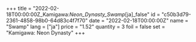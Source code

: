 +++
title = "2022-02-18T00:00:00Z_Kamigawa:_Neon_Dynasty_Swamp_[ja]_false"
id = "c50b3d79-2361-4858-98b0-64d83c4f7f70"
date = "2022-02-18T00:00:00Z"
name = "Swamp"
lang = ["ja"]
price = "1.52"
quantity = 3
foil = false
set = "Kamigawa: Neon Dynasty"
+++
